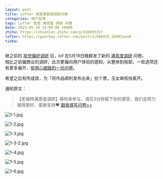 ```yaml
---
layout: post
title: Lofter 发放满意度调研问卷
categories: 用户反馈
tags: Lofter 发放 满意度 调研 问卷
date: 2023-05-20 14:00:00 +0800
zhihu: https://zhuanlan.zhihu.com/p/630893337
lofter: https://gearkey.lofter.com/post/1cb86476_2b902aea9
tieba: 
---
```


继之前的 [视觉偏好调研](https://gearkey.lofter.com/post/1cb86476_2b8aa284d) 后，lof 在5月19日晚群发了新的 [满意度调研](https://vickie.dingwei.netease.com/survey/eda1q2/paper) 问卷。  
相比之前偏商业的调研，此次更偏向用户体验的感知，从整体到局部，一些选项还有更多展开，[挺用心细致的一份问卷](https://www.zhihu.com/question/20781030)。

希望之后有所成效，为「将作品顺利发布出来」拉个票，玉女审核快离开。

通知原文：

> 【老福特满意度调研】等你来参与，请花3分钟留下你的感受，我们会努力做得更好，感谢支持❤ [戳我填写问卷>>](https://vickie.dingwei.netease.com/survey/eda1q2/paper)

![1-1.jpg](https://s2.loli.net/2023/05/20/UcHbSBavNVwflAm.jpg)

![1-2.jpg](https://s2.loli.net/2023/05/20/vaYncpHzu17xToO.jpg)

![1-3.jpg](https://s2.loli.net/2023/05/20/BMqJmfw42R5KWiO.jpg)

![1-3-2.jpg](https://s2.loli.net/2023/05/20/XB7TRfq3MYtyJAF.jpg)

![1-4.jpg](https://s2.loli.net/2023/05/20/zV4Iqmfn3UGj1Dy.jpg)

![1-5.jpg](https://s2.loli.net/2023/05/20/knFcxIB4SsJRbgV.jpg)

![1-6.jpg](https://s2.loli.net/2023/05/20/ErF8ecMnHO5wQyY.jpg)